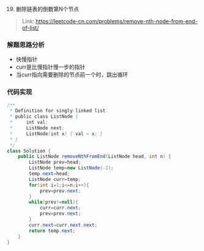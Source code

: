 19. 删除链表的倒数第N个节点

> Link: https://leetcode-cn.com/problems/remove-nth-node-from-end-of-list/

### 解题思路分析

- 快慢指针
- curr是比慢指针慢一步的指针
- 当curr指向需要删除的节点前一个时，跳出循环

### 代码实现


~~~Java
/**
 * Definition for singly-linked list.
 * public class ListNode {
 *     int val;
 *     ListNode next;
 *     ListNode(int x) { val = x; }
 * }
 */
class Solution {
    public ListNode removeNthFromEnd(ListNode head, int n) {
        ListNode prev=head;
        ListNode temp=new ListNode(-1);
        temp.next=head;
        ListNode curr=temp;
        for(int i=1;i<=n;i++){
            prev=prev.next;
        }
        while(prev!=null){
            curr=curr.next;
            prev=prev.next;
        }
        curr.next=curr.next.next;
        return temp.next;
    }
}
~~~